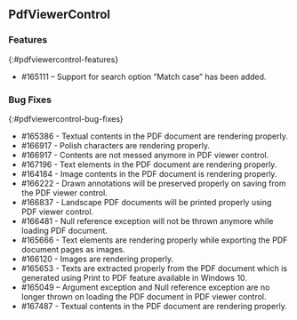 ## PdfViewerControl

### Features
{:#pdfviewercontrol-features}

* \#165111 – Support for search option “Match case” has been added.

### Bug Fixes
{:#pdfviewercontrol-bug-fixes}

* \#165386 - Textual contents in the PDF document are rendering properly.
* \#166917 - Polish characters are rendering properly. 
* \#166917 - Contents are not messed anymore in PDF viewer control. 
* \#167196 - Text elements in the PDF document are rendering properly.
* \#164184 - Image contents in the PDF document is rendering properly.
* \#166222 - Drawn annotations will be preserved properly on saving from the PDF viewer control.
* \#166837 - Landscape PDF documents will be printed properly using PDF viewer control. 
* \#166481 - Null reference exception will not be thrown anymore while loading PDF document.
* \#165666 - Text elements are rendering properly while exporting the PDF document pages as images.
* \#166120 - Images are rendering properly.
* \#165653 - Texts are extracted properly from the PDF document which is generated using Print to PDF feature available in Windows 10.
* \#165049 – Argument exception and Null reference exception are no longer thrown on loading the PDF document in PDF viewer control.
* \#167487 - Textual contents in the PDF document are rendering properly.
